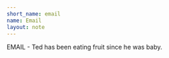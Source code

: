 ```yaml
---
short_name: email
name: Email
layout: note
---
```

EMAIL - Ted has been eating fruit since he was baby.
